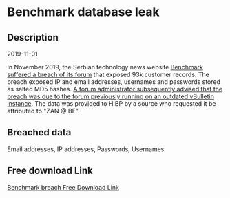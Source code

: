 # Benchmark database leak

## Description

2019-11-01

In November 2019, the Serbian technology news website <a href="https://forum.benchmark.rs/threads/benchmark-forum-kompromitovan.489760/" target="_blank" rel="noopener">Benchmark suffered a breach of its forum</a> that exposed 93k customer records. The breach exposed IP and email addresses, usernames and passwords stored as salted MD5 hashes. <a href="https://forum.benchmark.rs/threads/benchmark-forum-kompromitovan.489760/#post-6758095" target="_blank" rel="noopener">A forum administrator subsequently advised that the breach was due to the forum previously running on an outdated vBulletin instance</a>. The data was provided to HIBP by a source who requested it be attributed to &quot;ZAN @ BF&quot;.

## Breached data

Email addresses, IP addresses, Passwords, Usernames

## Free download Link

[Benchmark breach Free Download Link](https://link-to.net/1229997/122.770139645468/dynamic/?r=aHR0cHM6Ly93d3cubWVkaWFmaXJlLmNvbS92aWV3L2UwUVVYWHduWVp3M3dCOS9iZW5jaG1hcmsucnMvZmlsZQ==)